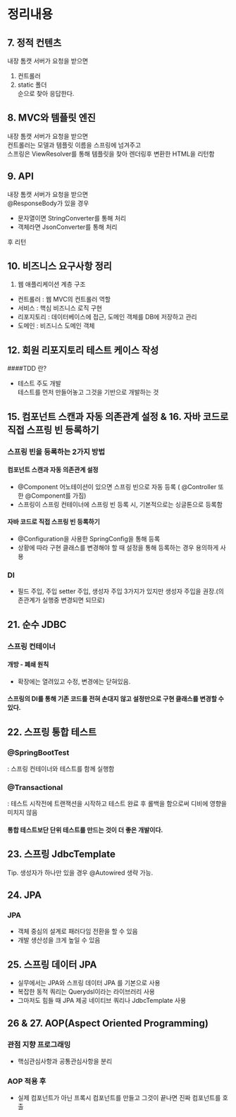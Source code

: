 # 정리내용

## 7. 정적 컨텐츠
내장 톰캣 서버가 요청을 받으면
1. 컨트롤러
2. static 폴더   
순으로 찾아 응답한다.

## 8. MVC와 템플릿 엔진
내장 톰캣 서버가 요청을 받으면  
컨트롤러는 모델과 템플릿 이름을 스프링에 넘겨주고  
스프링은 ViewResolver를 통해 템플릿을 찾아 렌더링후 변환한 HTML을 리턴함

## 9. API
내장 톰캣 서버가 요청을 받으면  
@ResponseBody가 있을 경우 
- 문자열이면 StringConverter를 통해 처리
- 객체라면 JsonConverter를 통해 처리  

후 리턴

## 10. 비즈니스 요구사항 정리
1. 웹 애플리케이션 계층 구조
- 컨트롤러 : 웹 MVC의 컨트롤러 역할
- 서비스 : 핵심 비즈니스 로직 구현
- 리포지토리 : 데이터베이스에 접근, 도메인 객체를 DB에 저장하고 관리
- 도메인 : 비즈니스 도메인 객체

## 12. 회원 리포지토리 테스트 케이스 작성
####TDD 란?  
- 테스트 주도 개발   
테스트를 먼저 만들어놓고 그것을 기반으로 개발하는 것

## 15. 컴포넌트 스캔과 자동 의존관계 설정 & 16. 자바 코드로 직접 스프링 빈 등록하기
### 스프링 빈을 등록하는 2가지 방법
#### 컴포넌트 스캔과 자동 의존관계 설정  
- @Component 어노테이션이 있으면 스프링 빈으로 자동 등록 ( @Controller 또한 @Component를 가짐)  
- 스프링이 스프링 컨테이너에 스프링 빈 등록 시, 기본적으로는 싱글톤으로 등록함
#### 자바 코드로 직접 스프링 빈 등록하기  
- @Configuration을 사용한 SpringConfig을 통해 등록
- 상황에 따라 구현 클래스를 변경해야 할 때 설정을 통해 등록하는 경우 용의하게 사용

### DI
- 필드 주입, 주입 setter 주입, 생성자 주입 3가지가 있지만 생성자 주입을 권장.(의존관계가 실행중 변경되면 되므로)

## 21. 순수 JDBC

### 스프링 컨테이너

#### 개방 - 폐쇄 원칙  

- 확장에는 열려있고 수정, 변경에는 닫혀있음.

#### 스프링의 DI를 통해 기존 코드를 전혀 손대지 않고 설정만으로 구현 클래스를 변경할 수 있다.

## 22. 스프링 통합 테스트

### @SpringBootTest  
: 스프링 컨테이너와 테스트를 함께 실행함

### @Transactional  
: 테스트 시작전에 트랜잭션을 시작하고 테스트 완료 후 롤백을 함으로써 디비에 영향을 미치지 않음

#### 통합 테스트보단 단위 테스트를 만드는 것이 더 좋은 개발이다.

## 23. 스프링 JdbcTemplate
Tip. 생성자가 하나만 있을 경우 @Autowired 생략 가능.

## 24. JPA
### JPA

- 객체 중심의 설계로 패러다임 전환을 할 수 있음
- 개발 생산성을 크게 높일 수 있음

## 25. 스프링 데이터 JPA

- 실무에서는 JPA와 스프링 데이터 JPA 를 기본으로 사용
- 복잡한 동적 쿼리는 Querydsl이라는 라이브러리 사용
- 그마저도 힘들 때 JPA 제공 네이티브 쿼리나 JdbcTemplate 사용

## 26 & 27. AOP(Aspect Oriented Programming)
### 관점 지향 프로그래밍
- 핵심관심사항과 공통관심사항을 분리

### AOP 적용 후
- 실제 컴포넌트가 아닌 프록시 컴포넌트를 만들고 그것이 끝나면 진짜 컴포넌트를 호출